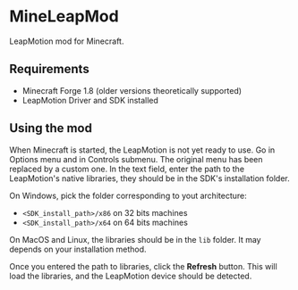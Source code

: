 MineLeapMod
=============================

LeapMotion mod for Minecraft.

Requirements
------------

* Minecraft Forge 1.8 (older versions theoretically supported)
* LeapMotion Driver and SDK installed

Using the mod
-------------

When Minecraft is started, the LeapMotion is not yet ready to use. Go in Options menu and in Controls submenu. The original menu has been replaced by a custom one. In the text field, enter the path to the LeapMotion's native libraries, they should be in the SDK's installation folder.

On Windows, pick the folder corresponding to yout architecture:
- `<SDK_install_path>/x86` on 32 bits machines
- `<SDK_install_path>/x64` on 64 bits machines

On MacOS and Linux, the libraries should be in the `lib` folder. It may depends on your installation method.

Once you entered the path to libraries, click the **Refresh** button. This will load the libraries, and the LeapMotion device should be detected.

